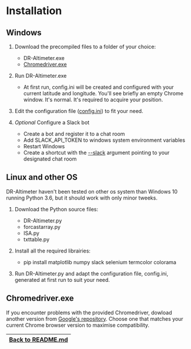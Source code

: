 # Installation

## Windows 

1. Download the precompiled files to a folder of your choice:
   - DR-Altimeter.exe
   - [Chromedriver.exe](INSTALL.md#chromedriverexe)
   
2. Run DR-Altimeter.exe
   - At first run, config.ini will be created and configured with your current latitude and longitude. You'll see briefly an empty Chrome window. It's normal. It's required to acquire your position.
   
3. Edit the configuration file ([config.ini](CONFIG.md)) to fit your need.

4. _Optional_ Configure a Slack bot
   - Create a bot and register it to a chat room
   - Add SLACK_API_TOKEN to windows system environment variables
   - Restart Windows
   - Create a shortcut with the [--slack](COMMAND.md#-s---slack) argument pointing to your designated chat room

## Linux and other OS

DR-Altimeter haven't been tested on other os system than Windows 10 running Python 3.6, but it should work with only minor tweeks.

1. Download the Python source files:
   - DR-Altimeter.py
   - forcastarray.py
   - ISA.py
   - txttable.py
   
2. Install all the required librairies:
   - pip install matplotlib numpy slack selenium termcolor colorama

3. Run DR-Altimeter.py and adapt the configuration file, config.ini, generated at first run to suit your need.


## Chromedriver.exe

If you encounter problems with the provided Chromedriver, dowload another version from [Google's repository](https://chromedriver.storage.googleapis.com/index.html). Choose one that matches your current Chrome browser version to maximise compatibility.


|[Back to README.md](README.md)|
|----

